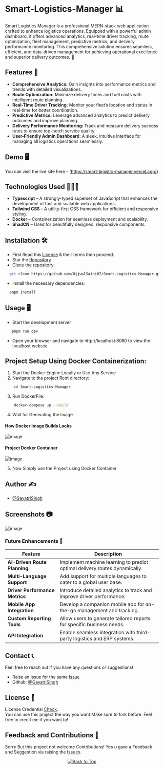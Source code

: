 # Smart-Logistics-Manager 📊

Smart Logistics Manager is a professional MERN-stack web application crafted to enhance logistics operations. Equipped with a powerful admin dashboard, it offers advanced analytics, real-time driver tracking, route optimization, fleet management, predictive metrics, and delivery performance monitoring. This comprehensive solution ensures seamless, efficient, and data-driven management for achieving operational excellence and superior delivery outcomes. 🚀


## Features 🚀

- **Comprehensive Analytics:** Gain insights into performance metrics and trends with detailed visualizations.
- **Route Optimization:** Minimize delivery times and fuel costs with intelligent route planning.
- **Real-Time Driver Tracking:** Monitor your fleet’s location and status in real-time for better coordination.
- **Predictive Metrics:** Leverage advanced analytics to predict delivery outcomes and improve planning.
- **Delivery Performance Monitoring:** Track and measure delivery success rates to ensure top-notch service quality.
- **User-Friendly Admin Dashboard:** A sleek, intuitive interface for managing all logistics operations seamlessly.

## Demo 🖥️
You can visit the live site here - (https://smart-logistic-manager.vercel.app/)

## Technologies Used 👨🏻‍💻
- **Typescript** – A strongly-typed superset of JavaScript that enhances the development of fast and scalable web applications.
- **Tailwind CSS** – A utility-first CSS framework for efficient and responsive styling.
- **Docker** – Containerization for seamless deployment and scalability.
- **ShadCN** – Used for beautifully designed, responsive components.

## Installation 🛠️
- First Read this [License](https://github.com/Gayatrisin123/Smart-Logistic-Manager/blob/main/LICENSE) & their terms then proceed.
- Star the [Repository](https://github.com/Gayatrisin123/Smart-Logistic-Manager)
- Clone the repository:
```bash
  git clone https://github.com/UjjwalSaini07/Smart-Logistics-Manager.git
```
- Install the necessary dependencies:
```bash
  pnpm install
```

## Usage 🖥️
- Start the development server
```bash
   pnpm run dev
 ```
- Open your browser and navigate to http://localhost:8080 to view the localhost website

## Project Setup Using Docker Containerization:
1. Start the Docker Engine Locally or Use Any Service
2. Navigate to the project Root directory:
```bash
    cd Smart-Logistics-Manager
```
3. Run DockerFile:
```bash
    docker-compose up --build
```
4. Wait for Generating the Image

#### How Docker Image Builds Looks

![image](https://github.com/user-attachments/assets/94c2c200-ea55-424c-a927-70959ad94de7)

#### Project Docker Container

![image](https://github.com/user-attachments/assets/268de66a-0ac9-4064-bd81-4ccb82be89f9)

5. Now Simply use the Project using Docker Container

## Author ✍️
- [@GayatriSingh](https://github.com/Gayatrisin123)

## Screenshots 📷
![image](https://github.com/user-attachments/assets/0e18cdc9-9b5b-4fbf-837e-73b85bbe9e77)

### Future Enhancements 🧭  

| Feature                       | Description                                                                 |
|-------------------------------|-----------------------------------------------------------------------------|
| **AI-Driven Route Planning**  | Implement machine learning to predict optimal delivery routes dynamically. |
| **Multi-Language Support**    | Add support for multiple languages to cater to a global user base.         |
| **Driver Performance Metrics**| Introduce detailed analytics to track and improve driver performance.      |
| **Mobile App Integration**    | Develop a companion mobile app for on-the-go management and tracking.      |
| **Custom Reporting Tools**    | Allow users to generate tailored reports for specific business needs.      |
| **API Integration**           | Enable seamless integration with third-party logistics and ERP systems.    |

## Contact 📞
Feel free to reach out if you have any questions or suggestions!

- Raise an issue for the same [Issue](https://github.com/Gayatrisin123/Smart-Logistics-Manager/issues)
- Github: [@GayatriSingh](https://github.com/Gayatrisin123)

## License 📄
License Credential [Check](https://github.com/Gayatrisin123/Smart-Logistic-Manager/blob/main/LICENSE). </br>You can use this project the way you want Make sure to fork before. Feel free to credit me if you want to!

## Feedback and Contributions 💌
Sorry But this project not welcome Contributions! Yes u gave a Feedback and Suggestion via raising the [Issues](https://github.com/UjjwalSaini07/Smart-Logistics-Manager/issues).

<div align="center">
    <a href="#top">
        <img src="https://img.shields.io/badge/Back%20to%20Top-000000?style=for-the-badge&logo=github&logoColor=white" alt="Back to Top">
    </a>
</div>
